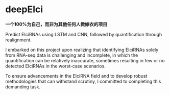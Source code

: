 # deepEIci

**一个100%为自己，而非为其他任何人做嫁衣的项目**

Predict EIciRNAs using LSTM and CNN, followed by quantification through realignment.

I embarked on this project upon realizing that identifying EIciRNAs solely from RNA-seq data is challenging and incomplete, in which the quantification can be relatively inaccurate, sometimes resulting in few or no detected EIciRNAs in the worst-case scenarios.

To ensure advancements in the EIciRNA field and to develop robust methodologies that can withstand scrutiny, I committed to completing this demanding task.
